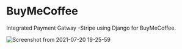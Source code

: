 # BuyMeCoffee
Integrated Payment Gatway -Stripe using Django for BuyMeCoffee.

![Screenshot from 2021-07-20 19-25-59](https://user-images.githubusercontent.com/55245862/126336711-6cf22ada-5a50-4130-acb3-aa05947f9a05.png)
